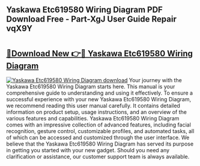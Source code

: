 ## Yaskawa Etc619580 Wiring Diagram PDF Download Free - Part-XgJ User Guide Repair vqX9Y

# <h2><a href="http://dfs0sf.blite.top/?on=Yaskawa+Etc619580+Wiring+Diagram">🔗Download New 👉🔴 Yaskawa Etc619580 Wiring Diagram</a></h2>

[![Yaskawa Etc619580 Wiring Diagram download](https://i.imgur.com/lujVjoI.png)](http://dfs0sf.blite.top/?on=Yaskawa+Etc619580+Wiring+Diagram)
Your journey with the Yaskawa Etc619580 Wiring Diagram starts here. This manual is your comprehensive guide to understanding and using it effectively. To ensure a successful experience with your new Yaskawa Etc619580 Wiring Diagram, we recommend reading this user manual carefully. It contains detailed information on product setup, usage instructions, and an overview of the various features and capabilities. Yaskawa Etc619580 Wiring Diagram comes with an impressive collection of advanced features, including facial recognition, gesture control, customizable profiles, and automated tasks, all of which can be accessed and customized through the user interface. We believe that the Yaskawa Etc619580 Wiring Diagram has served its purpose in getting you started with your new gadget. Should you need any clarification or assistance, our customer support team is always available.

